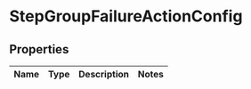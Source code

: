 # StepGroupFailureActionConfig

## Properties
Name | Type | Description | Notes
------------ | ------------- | ------------- | -------------
